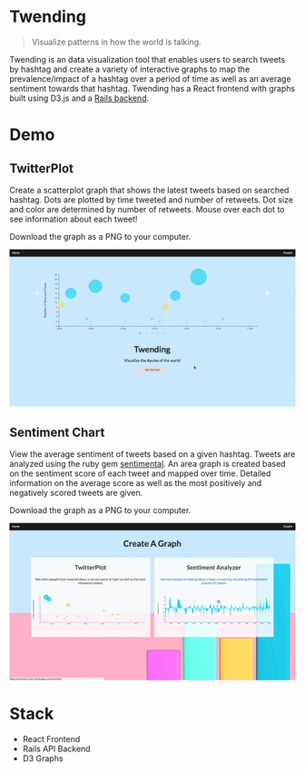 # Twending
> Visualize patterns in how the world is talking. <br>

Twending is an data visualization tool that enables users to search tweets by hashtag and create a variety of interactive graphs to map the prevalence/impact of a hashtag over a period of time as well as an average sentiment towards that hashtag. Twending has a React frontend with graphs built using D3.js and a <a href="https://github.com/gabystern/d3-twitter-backend">Rails backend</a>.

# Demo
## TwitterPlot
Create a scatterplot graph that shows the latest tweets based on searched hashtag. Dots are plotted by time tweeted and number of retweets. Dot size and color are determined by number of retweets. Mouse over each dot to see information about each tweet!

Download the graph as a PNG to your computer.

 ![Alt text](./public/assets/vid1.gif?raw=true "TwitterPlot")

## Sentiment Chart
View the average sentiment of tweets based on a given hashtag. Tweets are analyzed using the ruby gem <a href="https://github.com/7compass/sentimental">sentimental</a>. An area graph is created based on the sentiment score of each tweet and mapped over time. Detailed information on the average score as well as the most positively and negatively scored tweets are given.

Download the graph as a PNG to your computer.

 ![Alt text](./public/assets/vid2.gif?raw=true "Sentiment")


# Stack
- React Frontend
- Rails API Backend
- D3 Graphs
